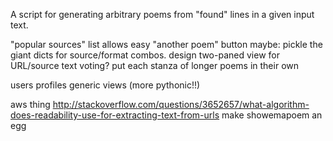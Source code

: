 A script for generating arbitrary poems from "found" lines in a given input text.

  "popular sources" list
  allows easy "another poem" button
  maybe: pickle the giant dicts for source/format combos.
design
  two-paned view for URL/source text
  voting?
  put each stanza of longer poems in their own <p>
users
  profiles
generic views (more pythonic!!)

aws thing 
http://stackoverflow.com/questions/3652657/what-algorithm-does-readability-use-for-extracting-text-from-urls
make showemapoem an egg